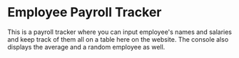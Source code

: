 # Employee Payroll Tracker
This is a payroll tracker where you can input employee's names and salaries and keep track of them all on a table here on the website. The console also displays the average and a random employee as well. 


#
